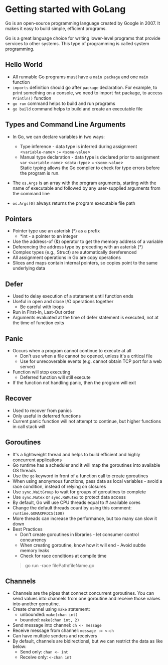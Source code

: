 # Getting started with GoLang

Go is an open-source programming language created by Google in 2007. It makes it easy to build simple, efficient programs.

Go is a great language choice for writing lower-level programs that provide services to other systems. This type of programming is called system programming.

## Hello World

* All runnable Go programs must have a `main package` and one `main` function
* `imports` definition should go after `package` declaration. For example, to print something on a console, we need to import `fmt` package, to access `Println()` function
* `go run` command helps to build and run programs
* `go build` command helps to build and create an executable file

## Types and Command Line Arguments

* In Go, we can declare variables in two ways:
  * Type inference - data type is inferred during assignment  
  &lt;`variable-name`&gt; `:=` &lt;`some-value`&gt;
  * Manual type declaration - data type is declared prior to assignment
   `var` &lt;`variable-name`&gt; &lt;`data-type`&gt; `=` &lt;`some-value`&gt;  
   Static typing allows the Go compiler to check for type errors before the program is run.

* The `os.Args` is an array with the program arguments, starting with the name of executable and followed by any user-supplied arguments from the command line
* `os.Args[0]` always returns the program executable file path

## Pointers

* Pointer type use an asterisk (*) as a prefix
  * *int - a pointer to an integer
* Use the address-of (&) operator to get the memory address of a variable
* Deferencing the address type by preceding with an asterisk (*)
* Complex types (e.g., Struct) are automatically dereferenced  
* All assignment operations in Go are copy operations
* Slices and maps contain internal pointers, so copies point to the same underlying data

## Defer

* Used to delay execution of a statement until function ends
* Useful in open and close I/O operations together
  * Be careful with loops
* Run in First-In, Last-Out order
* Arguments evaluated at the time of defer statement is executed, not at the time of function exits

## Panic

* Occurs when a program cannot continue to execute at all
  * Don't use when a file cannot be opened, unless it's a critical file
  * Use for unrecoverable events (e.g. cannot obtain TCP port for a web server)
* Function will stop executing
  * Deferred function will still execute
* If the function not handling panic, then the program will exit

## Recover

* Used to recover from panics
* Only useful in deferred  functions
* Current panic function will not attempt to continue, but higher functions in call stack will

## Goroutines

* It's a lightweight thread and helps to build efficient and highly concurrent applications
* Go runtime has a scheduler and it will map the goroutines into available OS threads
* Use the `go` keyword in front of a function call to create goroutines
* When using anonymous functions, pass data as local variables - avoid a race condition, instead of relying on closures
* Use `sync.WaitGroup` to wait for groups of goroutines to complete
* Use `sync.Mutex` or `sync.RWMutex` to protect data access
* By default, Go will use CPU threads equal to # available cores
* Change the default threads count by using this comment: `runtime.GOMAXPROCS(100)`
* More threads can increase the performance, but too many can slow it down
* Best Practices
  * Don't create goroutines in libraries - let consumer control concurrency
  * When creating goroutine, know how it will end - Avoid subtle memory leaks
  * Check for race conditions at compile time
  > go run -race filePath\fileName.go

## Channels

* Channels are the pipes that connect concurrent goroutines. You can send values into channels from one goroutine and receive those values into another goroutine.
* Create channel using `make` statement:
  * unbounded: `make(chan int)`
  * bounded: `make(chan int, 2)`
* Send message into channel: `ch <- message`
* Receive message from channel: `message := <-ch`
* Can have multiple senders and receivers
* By default, channels are bidirectionsl, but we can restrict the data as like below:
  * Send only: `chan <- int`
  * Receive only: `<-chan int`